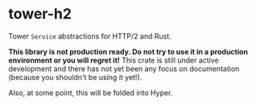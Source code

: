# tower-h2

Tower `Service` abstractions for HTTP/2 and Rust.

**This library is not production ready. Do not try to use it in a production
environment or you will regret it!** This crate is still under active
development and there has not yet been any focus on documentation (because you
shouldn't be using it yet!).

Also, at some point, this will be folded into Hyper.
